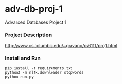# adv-db-proj-1
Advanced Databases Project 1

### Project Description

http://www.cs.columbia.edu/~gravano/cs6111/proj1.html

### Install and Run

```{python}
pip install -r requirements.txt
python3 -m nltk.downloader stopwords
python run.py
```
